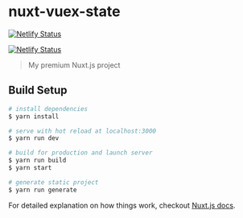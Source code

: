 # nuxt-vuex-state

[![Netlify Status](https://api.netlify.com/api/v1/badges/ae3d5a67-37d6-4efb-a2f1-636fb559d80c/deploy-status)](https://app.netlify.com/sites/festive-dubinsky-309d1d/deploys)

[![Netlify Status](https://api.netlify.com/api/v1/badges/77ce91e7-46f6-4f34-b09b-f9869a0445fe/deploy-status)](https://app.netlify.com/sites/tender-panini-bbf6f6/deploys)



> My premium Nuxt.js project

## Build Setup

``` bash
# install dependencies
$ yarn install

# serve with hot reload at localhost:3000
$ yarn run dev

# build for production and launch server
$ yarn run build
$ yarn start

# generate static project
$ yarn run generate
```

For detailed explanation on how things work, checkout [Nuxt.js docs](https://nuxtjs.org).
